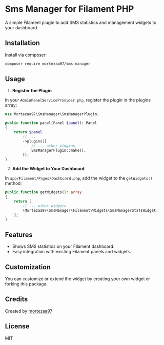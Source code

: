 # Sms Manager for Filament PHP

A simple Filament plugin to add SMS statistics and management widgets to your dashboard.

## Installation

Install via composer:

```bash
composer require mortezaa97/sms-manager
```

## Usage

1. **Register the Plugin**

In your `AdminPanelServiceProvider.php`, register the plugin in the plugins array:

```php
use Mortezaa97\SmsManager\SmsManagerPlugin;

public function panel(Panel $panel): Panel
{
    return $panel
        // ...
        ->plugins([
            // ... other plugins
            SmsManagerPlugin::make(),
        ]);
}
```

2. **Add the Widget to Your Dashboard**

In `app/Filament/Pages/Dashboard.php`, add the widget to the `getWidgets()` method:

```php
public function getWidgets(): array
{
    return [
        // ... other widgets
        \Mortezaa97\SmsManager\Filament\Widgets\SmsManagerStatsWidget::class,
    ];
}
```

## Features

- Shows SMS statistics on your Filament dashboard.
- Easy integration with existing Filament panels and widgets.

## Customization

You can customize or extend the widget by creating your own widget or forking this package.

## Credits

Created by [mortezaa97](https://github.com/mortezaa97)

## License

MIT
